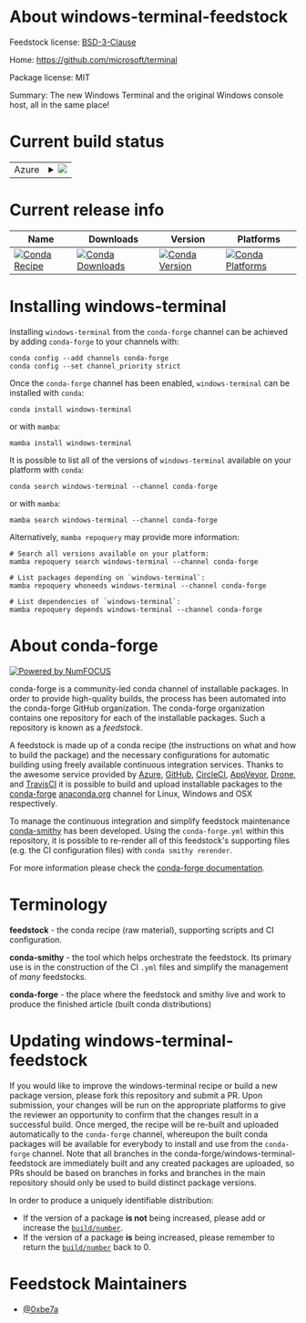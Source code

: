 About windows-terminal-feedstock
================================

Feedstock license: [BSD-3-Clause](https://github.com/conda-forge/windows-terminal-feedstock/blob/main/LICENSE.txt)

Home: https://github.com/microsoft/terminal

Package license: MIT

Summary: The new Windows Terminal and the original Windows console host, all in the same place!

Current build status
====================


<table>
    
  <tr>
    <td>Azure</td>
    <td>
      <details>
        <summary>
          <a href="https://dev.azure.com/conda-forge/feedstock-builds/_build/latest?definitionId=20132&branchName=main">
            <img src="https://dev.azure.com/conda-forge/feedstock-builds/_apis/build/status/windows-terminal-feedstock?branchName=main">
          </a>
        </summary>
        <table>
          <thead><tr><th>Variant</th><th>Status</th></tr></thead>
          <tbody><tr>
              <td>win_64</td>
              <td>
                <a href="https://dev.azure.com/conda-forge/feedstock-builds/_build/latest?definitionId=20132&branchName=main">
                  <img src="https://dev.azure.com/conda-forge/feedstock-builds/_apis/build/status/windows-terminal-feedstock?branchName=main&jobName=win&configuration=win%20win_64_" alt="variant">
                </a>
              </td>
            </tr>
          </tbody>
        </table>
      </details>
    </td>
  </tr>
</table>

Current release info
====================

| Name | Downloads | Version | Platforms |
| --- | --- | --- | --- |
| [![Conda Recipe](https://img.shields.io/badge/recipe-windows--terminal-green.svg)](https://anaconda.org/conda-forge/windows-terminal) | [![Conda Downloads](https://img.shields.io/conda/dn/conda-forge/windows-terminal.svg)](https://anaconda.org/conda-forge/windows-terminal) | [![Conda Version](https://img.shields.io/conda/vn/conda-forge/windows-terminal.svg)](https://anaconda.org/conda-forge/windows-terminal) | [![Conda Platforms](https://img.shields.io/conda/pn/conda-forge/windows-terminal.svg)](https://anaconda.org/conda-forge/windows-terminal) |

Installing windows-terminal
===========================

Installing `windows-terminal` from the `conda-forge` channel can be achieved by adding `conda-forge` to your channels with:

```
conda config --add channels conda-forge
conda config --set channel_priority strict
```

Once the `conda-forge` channel has been enabled, `windows-terminal` can be installed with `conda`:

```
conda install windows-terminal
```

or with `mamba`:

```
mamba install windows-terminal
```

It is possible to list all of the versions of `windows-terminal` available on your platform with `conda`:

```
conda search windows-terminal --channel conda-forge
```

or with `mamba`:

```
mamba search windows-terminal --channel conda-forge
```

Alternatively, `mamba repoquery` may provide more information:

```
# Search all versions available on your platform:
mamba repoquery search windows-terminal --channel conda-forge

# List packages depending on `windows-terminal`:
mamba repoquery whoneeds windows-terminal --channel conda-forge

# List dependencies of `windows-terminal`:
mamba repoquery depends windows-terminal --channel conda-forge
```


About conda-forge
=================

[![Powered by
NumFOCUS](https://img.shields.io/badge/powered%20by-NumFOCUS-orange.svg?style=flat&colorA=E1523D&colorB=007D8A)](https://numfocus.org)

conda-forge is a community-led conda channel of installable packages.
In order to provide high-quality builds, the process has been automated into the
conda-forge GitHub organization. The conda-forge organization contains one repository
for each of the installable packages. Such a repository is known as a *feedstock*.

A feedstock is made up of a conda recipe (the instructions on what and how to build
the package) and the necessary configurations for automatic building using freely
available continuous integration services. Thanks to the awesome service provided by
[Azure](https://azure.microsoft.com/en-us/services/devops/), [GitHub](https://github.com/),
[CircleCI](https://circleci.com/), [AppVeyor](https://www.appveyor.com/),
[Drone](https://cloud.drone.io/welcome), and [TravisCI](https://travis-ci.com/)
it is possible to build and upload installable packages to the
[conda-forge](https://anaconda.org/conda-forge) [anaconda.org](https://anaconda.org/)
channel for Linux, Windows and OSX respectively.

To manage the continuous integration and simplify feedstock maintenance
[conda-smithy](https://github.com/conda-forge/conda-smithy) has been developed.
Using the ``conda-forge.yml`` within this repository, it is possible to re-render all of
this feedstock's supporting files (e.g. the CI configuration files) with ``conda smithy rerender``.

For more information please check the [conda-forge documentation](https://conda-forge.org/docs/).

Terminology
===========

**feedstock** - the conda recipe (raw material), supporting scripts and CI configuration.

**conda-smithy** - the tool which helps orchestrate the feedstock.
                   Its primary use is in the construction of the CI ``.yml`` files
                   and simplify the management of *many* feedstocks.

**conda-forge** - the place where the feedstock and smithy live and work to
                  produce the finished article (built conda distributions)


Updating windows-terminal-feedstock
===================================

If you would like to improve the windows-terminal recipe or build a new
package version, please fork this repository and submit a PR. Upon submission,
your changes will be run on the appropriate platforms to give the reviewer an
opportunity to confirm that the changes result in a successful build. Once
merged, the recipe will be re-built and uploaded automatically to the
`conda-forge` channel, whereupon the built conda packages will be available for
everybody to install and use from the `conda-forge` channel.
Note that all branches in the conda-forge/windows-terminal-feedstock are
immediately built and any created packages are uploaded, so PRs should be based
on branches in forks and branches in the main repository should only be used to
build distinct package versions.

In order to produce a uniquely identifiable distribution:
 * If the version of a package **is not** being increased, please add or increase
   the [``build/number``](https://docs.conda.io/projects/conda-build/en/latest/resources/define-metadata.html#build-number-and-string).
 * If the version of a package **is** being increased, please remember to return
   the [``build/number``](https://docs.conda.io/projects/conda-build/en/latest/resources/define-metadata.html#build-number-and-string)
   back to 0.

Feedstock Maintainers
=====================

* [@0xbe7a](https://github.com/0xbe7a/)

